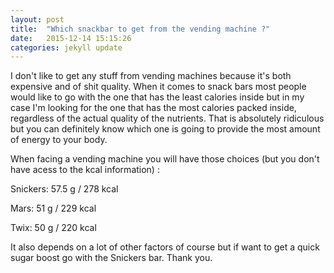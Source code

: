 ```yaml
---
layout: post
title:  "Which snackbar to get from the vending machine ?"
date:   2015-12-14 15:15:26
categories: jekyll update
---
```

I don't like to get any stuff from vending machines because it's both expensive and of shit quality.
When it comes to snack bars most people would like to go with the one that has the least calories inside but in my case I'm looking for the one that has the most calories packed inside, regardless of the actual quality of the nutrients. That is absolutely ridiculous but you can definitely know which one is going to provide the most amount of energy to your body.

When facing a vending machine you will have those choices (but you don't have acess to the kcal information) :

Snickers:    57.5 g / 278 kcal

Mars:       51 g / 229 kcal

Twix:     50 g  / 220 kcal


It also depends on a lot of other factors of course but if want to get a quick sugar boost go with the Snickers bar. Thank you.
